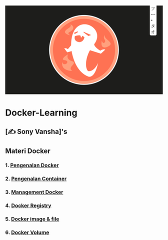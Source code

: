 <p align="center">
  <img src="image/hutao.png">
</p>

# Docker-Learning

## [✍️ Sony Vansha]'s

## Materi Docker
### 1. [Pengenalan Docker](Journey/001/Readme.md)

### 2. [Pengenalan Container](Journey/002/Readme.md)

### 3. [Management Docker](Journey/003/Readme.md)

### 4. [Docker Registry](Journey/004/Readme.md)

### 5. [Docker image & file](Journey/005/Readme.md)

### 6. [Docker Volume](Journey/006/Readme.md)